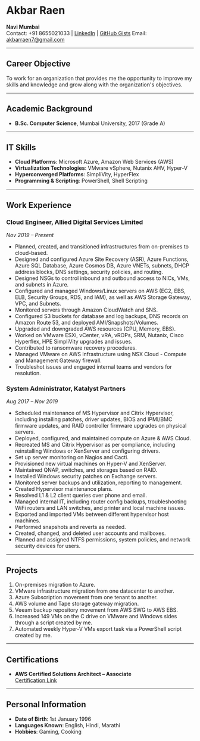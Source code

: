 # Akbar Raen

**Navi Mumbai**  
Contact: +91 8655021033 | [LinkedIn](http://linkedin.com/in/akbarraen) | [GitHub Gists](https://gist.github.com/akbarraen) 
Email: akbarraen7@gmail.com  

---

## Career Objective
To work for an organization that provides me the opportunity to improve my skills and knowledge and grow along with the organization's objectives.

---

## Academic Background
- **B.Sc. Computer Science**, Mumbai University, 2017 (Grade A)

---

## IT Skills
- **Cloud Platforms**: Microsoft Azure, Amazon Web Services (AWS)
- **Virtualization Technologies**: VMware vSphere, Nutanix AHV, Hyper-V
- **Hyperconverged Platforms**: SimpliVity, HyperFlex
- **Programming & Scripting**: PowerShell, Shell Scripting

---

## Work Experience

### Cloud Engineer, Allied Digital Services Limited
*Nov 2019 – Present*  
- Planned, created, and transitioned infrastructures from on-premises to cloud-based.
- Designed and configured Azure Site Recovery (ASR), Azure Functions, Azure SQL Database, Azure Cosmos DB, Azure VNETs, subnets, DHCP address blocks, DNS settings, security policies, and routing.
- Designed NSGs to control inbound and outbound access to NICs, VMs, and subnets in Azure.
- Configured and managed Windows/Linux servers on AWS (EC2, EBS, ELB, Security Groups, RDS, and IAM), as well as AWS Storage Gateway, VPC, and Subnets.
- Monitored servers through Amazon CloudWatch and SNS.
- Configured S3 buckets for database and log backups, DNS records on Amazon Route 53, and deployed AMI/Snapshots/Volumes.
- Upgraded and downgraded AWS resources (CPU, Memory, EBS).
- Worked on VMware ESXi, vCenter, vRA, vROPs, SRM, Nutanix, Cisco Hyperflex, HPE SimpliVity upgrades and issues.
- Contributed to ransomware recovery procedures.
- Managed VMware on AWS infrastructure using NSX Cloud - Compute and Management Gateway firewall.
- Troubleshot issues and engaged internal teams and vendors for resolution.

### System Administrator, Katalyst Partners
*Aug 2017 – Nov 2019*  
- Scheduled maintenance of MS Hypervisor and Citrix Hypervisor, including installing patches, driver updates, BIOS and IPMI/BMC firmware updates, and RAID controller firmware upgrades on physical servers.
- Deployed, configured, and maintained compute on Azure & AWS Cloud.
- Recreated MS and Citrix Hypervisor as per compliance, including reinstalling Windows or XenServer and configuring drivers.
- Set up server monitoring on Nagios and Cacti.
- Provisioned new virtual machines on Hyper-V and XenServer.
- Maintained QNAP, switches, and storages based on RAID.
- Installed Windows security patches on Exchange servers.
- Monitored server backups and utilization, reporting to management.
- Created Hypervisor maintenance plans.
- Resolved L1 & L2 client queries over phone and email.
- Managed internal IT, including router config backups, troubleshooting WiFi routers and LAN switches, and printer and local machine issues.
- Exported and imported VMs between different hypervisor host machines.
- Performed snapshots and reverts as needed.
- Created, changed, and deleted user accounts and mailboxes.
- Planned and assigned NTFS permissions, system policies, and network security devices for users.

---

## Projects
1. On-premises migration to Azure.
2. VMware infrastructure migration from one datacenter to another.
3. Azure Subscription movement from one tenant to another.
4. AWS volume and Tape storage gateway migration.
5. Veeam backup repository movement from AWS SWG to AWS EBS.
6. Increased 149 VMs on the C drive on VMware and Windows sides through a script created by me.
7. Automated weekly Hyper-V VMs export task via a PowerShell script created by me.

---

## Certifications
- **AWS Certified Solutions Architect – Associate**  
  [Certification Link](https://www.youracclaim.com/badges/61dac802-fe9d-4ab8-b470-)

---

## Personal Information
- **Date of Birth**: 1st January 1996
- **Languages Known**: English, Hindi, Marathi
- **Hobbies**: Gaming, Cooking
